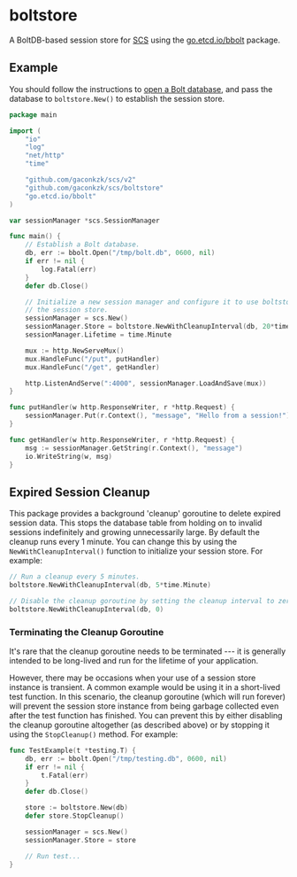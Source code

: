 # boltstore

A BoltDB-based session store for [SCS](https://github.com/gaconkzk/scs) using the [go.etcd.io/bbolt](https://github.com/etcd-io/bbolt) package.

## Example

You should follow the instructions to [open a Bolt database](https://github.com/etcd-io/bbolt#opening-a-database), and pass the database to `boltstore.New()` to establish the session store.

```go
package main

import (
	"io"
	"log"
	"net/http"
	"time"

	"github.com/gaconkzk/scs/v2"
	"github.com/gaconkzk/scs/boltstore"
	"go.etcd.io/bbolt"
)

var sessionManager *scs.SessionManager

func main() {
    // Establish a Bolt database.
	db, err := bbolt.Open("/tmp/bolt.db", 0600, nil)
	if err != nil {
		log.Fatal(err)
	}
	defer db.Close()

	// Initialize a new session manager and configure it to use boltstore as
	// the session store.
	sessionManager = scs.New()
	sessionManager.Store = boltstore.NewWithCleanupInterval(db, 20*time.Second)
	sessionManager.Lifetime = time.Minute

	mux := http.NewServeMux()
	mux.HandleFunc("/put", putHandler)
	mux.HandleFunc("/get", getHandler)

	http.ListenAndServe(":4000", sessionManager.LoadAndSave(mux))
}

func putHandler(w http.ResponseWriter, r *http.Request) {
	sessionManager.Put(r.Context(), "message", "Hello from a session!")
}

func getHandler(w http.ResponseWriter, r *http.Request) {
	msg := sessionManager.GetString(r.Context(), "message")
	io.WriteString(w, msg)
}
```

## Expired Session Cleanup

This package provides a background 'cleanup' goroutine to delete expired session data. This stops the database table from holding on to invalid sessions indefinitely and growing unnecessarily large. By default the cleanup runs every 1 minute. You can change this by using the `NewWithCleanupInterval()` function to initialize your session store. For example:

```go
// Run a cleanup every 5 minutes.
boltstore.NewWithCleanupInterval(db, 5*time.Minute)

// Disable the cleanup goroutine by setting the cleanup interval to zero.
boltstore.NewWithCleanupInterval(db, 0)
```

### Terminating the Cleanup Goroutine

It's rare that the cleanup goroutine needs to be terminated --- it is generally intended to be long-lived and run for the lifetime of your application.

However, there may be occasions when your use of a session store instance is transient. A common example would be using it in a short-lived test function. In this scenario, the cleanup goroutine (which will run forever) will prevent the session store instance from being garbage collected even after the test function has finished. You can prevent this by either disabling the cleanup goroutine altogether (as described above) or by stopping it using the `StopCleanup()` method. For example:

```go
func TestExample(t *testing.T) {
	db, err := bbolt.Open("/tmp/testing.db", 0600, nil)
	if err != nil {
		t.Fatal(err)
	}
	defer db.Close()

	store := boltstore.New(db)
	defer store.StopCleanup()

	sessionManager = scs.New()
	sessionManager.Store = store

	// Run test...
}
```